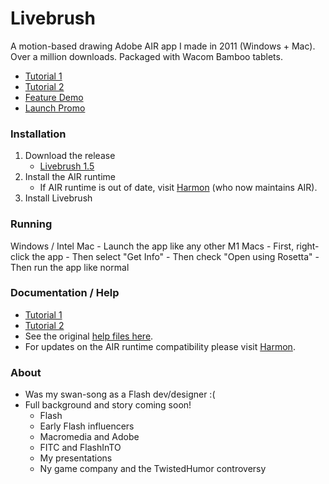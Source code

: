 # Livebrush
A motion-based drawing Adobe AIR app I made in 2011 (Windows + Mac). Over a million downloads. Packaged with Wacom Bamboo tablets. 
- [Tutorial 1](https://www.youtube.com/watch?v=Djd-6WjNBeI)
- [Tutorial 2](https://www.youtube.com/watch?v=ZXLjpu6xBzI)
- [Feature Demo](https://www.youtube.com/watch?v=O8dBwEHR4YI)
- [Launch Promo](https://www.youtube.com/watch?v=MM1YDoywJ_g)

### Installation
1. Download the release
	- [Livebrush 1.5](https://github.com/moremeyou/Livebrush/releases/tag/1.5) 
2. Install the AIR runtime
	- If AIR runtime is out of date, visit [Harmon](https://airsdk.harman.com/runtime) (who now maintains AIR). 
3. Install Livebrush

### Running
Windows / Intel Mac
	- Launch the app like any other
M1 Macs
	- First, right-click the app
	- Then select "Get Info"
	- Then check "Open using Rosetta"
	- Then run the app like normal

### Documentation / Help
- [Tutorial 1](https://www.youtube.com/watch?v=Djd-6WjNBeI)
- [Tutorial 2](https://www.youtube.com/watch?v=ZXLjpu6xBzI)
- See the original [help files here](https://moremeyou.github.io/Livebrush/).
- For updates on the AIR runtime compatibility please visit [Harmon](https://airsdk.harman.com/runtime).

### About
- Was my swan-song as a Flash dev/designer :(
- Full background and story coming soon!
	- Flash
	- Early Flash influencers
	- Macromedia and Adobe
	- FITC and FlashInTO
	- My presentations
	- Ny game company and the TwistedHumor controversy

